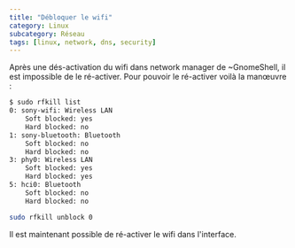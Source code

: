 ```yaml
---
title: "Débloquer le wifi"
category: Linux
subcategory: Réseau
tags: [linux, network, dns, security]
---
```

Après une dés-activation du wifi dans network manager de ~GnomeShell, il est impossible de le ré-activer. Pour pouvoir le ré-activer voilà la manœuvre :

``` sh
$ sudo rfkill list
0: sony-wifi: Wireless LAN
	Soft blocked: yes
	Hard blocked: no
1: sony-bluetooth: Bluetooth
	Soft blocked: no
	Hard blocked: no
3: phy0: Wireless LAN
	Soft blocked: yes
	Hard blocked: yes
5: hci0: Bluetooth
	Soft blocked: no
	Hard blocked: no
```

``` sh
sudo rfkill unblock 0
```

Il est maintenant possible de ré-activer le wifi dans l'interface.
